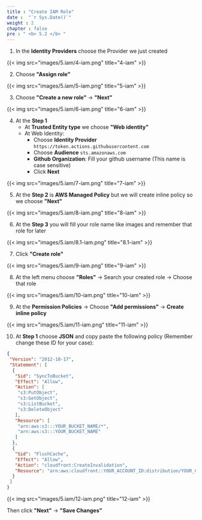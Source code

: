 ```yaml
---
title : "Create IAM Role"
date :  "`r Sys.Date()`" 
weight : 2
chapter : false
pre : " <b> 5.2 </b> "
---
```


1. In the **Identity Providers** choose the Provider we just created

{{< img src="images/5.iam/4-iam.png" title="4-iam" >}}

2. Choose **"Assign role"**

{{< img src="images/5.iam/5-iam.png" title="5-iam" >}}

3. Choose **"Create a new role"** -> **"Next"**

{{< img src="images/5.iam/6-iam.png" title="6-iam" >}}

4. At the **Step 1**
   - At **Trusted Entity type** we choose **"Web identity"**
   - At Web Identity:
     - Choose **Identity Provider** `https://token.actions.githubusercontent.com`
     - Choose **Audience** `sts.amazonaws.com`
     - **Github Organization**: Fill your github username (This name is case sensitive)
     - Click **Next**

{{< img src="images/5.iam/7-iam.png" title="7-iam" >}}

5. At the **Step 2** is **AWS Managed Policy** but we will create inline policy so we choose **"Next"**

{{< img src="images/5.iam/8-iam.png" title="8-iam" >}}

6. At the **Step 3** you will fill your role name like images and remember that role for later

{{< img src="images/5.iam/8.1-iam.png" title="8.1-iam" >}}

7. Click **"Create role"**

{{< img src="images/5.iam/9-iam.png" title="9-iam" >}}

8. At the left menu choose **"Roles"** -> Search your created role -> Choose that role

{{< img src="images/5.iam/10-iam.png" title="10-iam" >}}

9. At the **Permission Policies** -> Choose **"Add permissions"** -> **Create inline policy**

{{< img src="images/5.iam/11-iam.png" title="11-iam" >}}

10. At **Step 1** choose **JSON** and copy paste the following policy (Remember change these ID for your case):

```json
{
 "Version": "2012-10-17",
 "Statement": [
  {
   "Sid": "SyncToBucket",
   "Effect": "Allow",
   "Action": [
    "s3:PutObject",
    "s3:GetObject",
    "s3:ListBucket",
    "s3:DeleteObject"
   ],
   "Resource": [
    "arn:aws:s3:::YOUR_BUCKET_NAME/*",
    "arn:aws:s3:::YOUR_BUCKET_NAME"
   ]
  },
  {
   "Sid": "FlushCache",
   "Effect": "Allow",
   "Action": "cloudfront:CreateInvalidation",
   "Resource": "arn:aws:cloudfront::YOUR_ACCOUNT_ID:distribution/YOUR_CLOUDFRONT_ID"
  }
 ]
}
```

{{< img src="images/5.iam/12-iam.png" title="12-iam" >}}

Then click **"Next"** -> **"Save Changes"**

